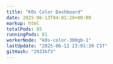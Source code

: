 ```yaml
---
title: "K0s Color Dashboard"
date: 2025-06-13T04:01:29+00:00
markup: html
totalPods: 85
runningPods: 81
workerNode: "k0s-color-300gb-1"
lastUpdate: "2025-06-12 23:01:30 CST"
gitHash: "2933bf3"
---
```


<!-- This content is dynamically updated by the DashboardUpdater Operator -->
<!-- The dashboard UI is rendered by Hugo templates and CSS/JS files -->
